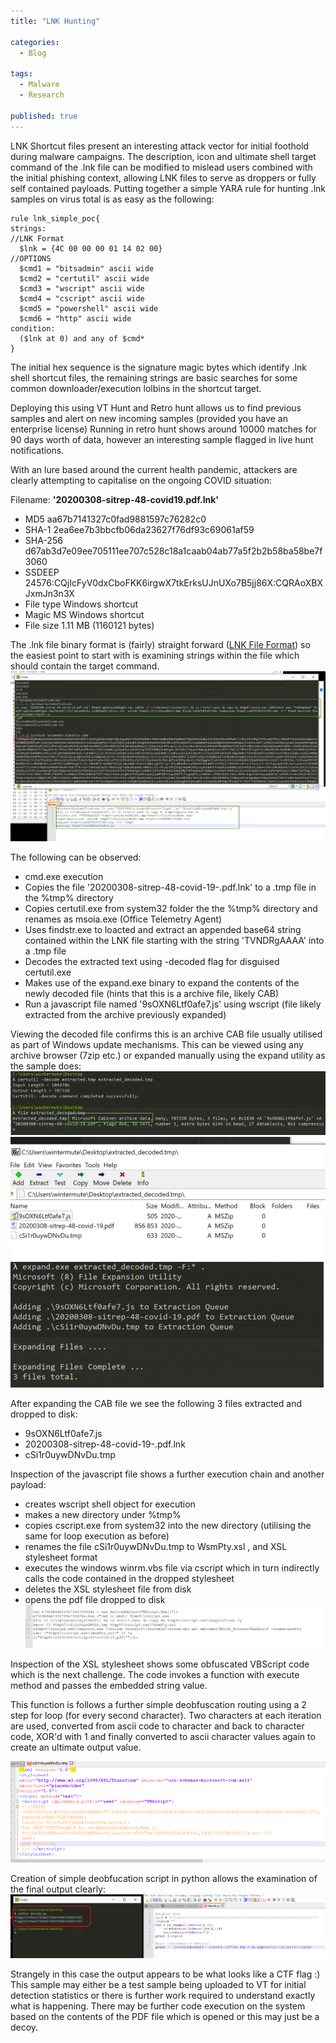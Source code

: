 ```yaml
---
title: "LNK Hunting"

categories:
  - Blog

tags:
  - Malware
  - Research

published: true
---
```


LNK Shortcut files present an interesting attack vector for initial foothold during malware campaigns. The description, icon and ultimate shell target command of the .lnk file can be modified to mislead users combined with the initial phishing context, allowing LNK files to serve as droppers or fully self contained payloads.
Putting together a simple YARA rule for hunting .lnk samples on virus total is as easy as the following:
```
rule lnk_simple_poc{
strings:
//LNK Format
  $lnk = {4C 00 00 00 01 14 02 00}
//OPTIONS
  $cmd1 = "bitsadmin" ascii wide
  $cmd2 = "certutil" ascii wide
  $cmd3 = "wscript" ascii wide
  $cmd4 = "cscript" ascii wide
  $cmd5 = "powershell" ascii wide
  $cmd6 = "http" ascii wide
condition:
  ($lnk at 0) and any of $cmd*
}
```
The initial hex sequence is the signature magic bytes which identify .lnk shell shortcut files,  the remaining strings are basic searches for some common downloader/execution lolbins in the shortcut target.

Deploying this using VT Hunt and Retro hunt allows us to find previous samples and alert on new incoming samples (provided you have an enterprise license)
Running in retro hunt shows around 10000 matches for 90 days worth of data, however an interesting sample flagged in live hunt notifications.

With an lure based around the current health pandemic, attackers are clearly attempting to capitalise on the ongoing COVID situation:

Filename: **'20200308-sitrep-48-covid19.pdf.lnk'**
 - MD5 aa67b7141327c0fad9881597c76282c0
 - SHA-1 2ea6ee7b3bbcfb06da23627f76df93c69061af59
 - SHA-256 d67ab3d7e09ee705111ee707c528c18a1caab04ab77a5f2b2b58ba58be7f3060
 - SSDEEP 24576:CQjIcFyV0dxCboFKK6irgwX7tkErksUJnUXo7B5jj86X:CQRAoXBXJxmJn3n3X
 - File type Windows shortcut
 - Magic MS Windows shortcut
 - File size 1.11 MB (1160121 bytes)

The .lnk file binary format is (fairly) straight forward ([LNK File Format](https://docs.microsoft.com/en-us/openspecs/windows_protocols/ms-shllink/16cb4ca1-9339-4d0c-a68d-bf1d6cc0f943)) so the easiest point to start with is examining strings within the file which should contain the target command.
![](/assets/images/2020-03-30-LNK_Hunting/strings.png)

The following can be observed:
 - cmd.exe execution
 - Copies the file '20200308-sitrep-48-covid-19-.pdf.lnk' to a .tmp file in the %tmp% directory
 - Copies certutil.exe from system32 folder the the %tmp% directory and renames as msoia.exe (Office Telemetry Agent)
 - Uses findstr.exe to loacted and extract an appended base64 string contained within the LNK file starting with the string 'TVNDRgAAAA' into a .tmp file
 - Decodes the extracted text using -decoded flag for disguised certutil.exe
 - Makes use of the expand.exe binary to expand the contents of the newly decoded file (hints that this is a archive file, likely CAB)
 - Run a javascript file named '9sOXN6Ltf0afe7.js' using wscript (file likely extracted from the archive previously expanded)

Viewing the decoded file confirms this is an archive CAB file usually utilised as part of Windows update mechanisms. This can be viewed using any archive browser (7zip etc.) or expanded manually using the expand utility as the sample does:
![](/assets/images/2020-03-30-LNK_Hunting/decoded_payload.png)
![](/assets/images/2020-03-30-LNK_Hunting/cab_view.png) ![](/assets/images/2020-03-30-LNK_Hunting/expand_cab.png)

After expanding the CAB file we see the following 3 files extracted and dropped to disk:
 - 9sOXN6Ltf0afe7.js
 - 20200308-sitrep-48-covid-19-.pdf.lnk
 - cSi1r0uywDNvDu.tmp

 Inspection of the javascript file shows a further execution chain and another payload:
  - creates wscript shell object for execution
  - makes a new directory under %tmp%
  - copies cscript.exe from system32 into the new directory (utilising the same for loop execution as before)
  - renames the file cSi1r0uywDNvDu.tmp to WsmPty.xsl , and XSL stylesheet format
  - executes the windows winrm.vbs file via cscript which in turn indirectly calls the code contained in the dropped stylesheet [](https://lolbas-project.github.io/lolbas/Scripts/Winrm/)
  - deletes the XSL stylesheet file from disk
  - opens the pdf file dropped to disk
   ![](/assets/images/2020-03-30-LNK_Hunting/second_payload_xsl.png)

Inspection of the XSL stylesheet shows some obfuscated VBScript code which is the next challenge. The code invokes a function with execute method and passes the embedded string value.

This function is follows a further simple deobfuscation routing using a 2 step for loop (for every second character). Two characters at each iteration are used, converted from ascii code to character and back to character code, XOR'd with 1 and finally converted to ascii character values again to create an ultimate output value.

![](/assets/images/2020-03-30-LNK_Hunting/xsl_vbscript_payload.png)

Creation of simple deobfucation script in python allows the examination of the final output clearly:
![](/assets/images/2020-03-30-LNK_Hunting/decoded_python.png)

Strangely in this case the output appears to be what looks like a CTF flag :) This sample may either be a test sample being uploaded to VT for initial detection statistics or there is further work required to understand exactly what is happening. There may be further code execution on the system based on the contents of the PDF file which is opened or this may just be a decoy.

